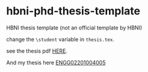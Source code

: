 # hbni-phd-thesis-template
HBNI thesis template (not an official template by HBNI)

change the `\student` variable in `thesis.tex`.


see the thesis pdf [HERE](https://github.com/arun-babu/hbni-phd-thesis-template/blob/master/thesis.pdf).

And my thesis here [ENGG02201004005](http://www.hbni.ac.in/phdthesis/engg/ENGG02201004005.pdf)
